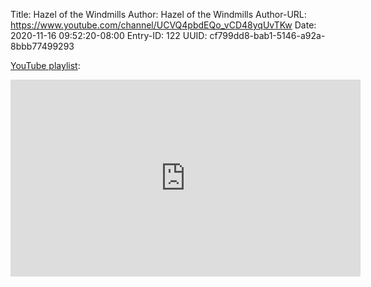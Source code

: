 Title: Hazel of the Windmills
Author: Hazel of the Windmills
Author-URL: https://www.youtube.com/channel/UCVQ4pbdEQo_vCD48yqUvTKw
Date: 2020-11-16 09:52:20-08:00
Entry-ID: 122
UUID: cf799dd8-bab1-5146-a92a-8bbb77499293

[YouTube playlist](https://www.youtube.com/playlist?list=PL1nN2aHbuTmK2yTOwlA8o-z3g4GkjoF78):

<iframe width="560" height="315" src="https://www.youtube.com/embed/videoseries?list=PL1nN2aHbuTmK2yTOwlA8o-z3g4GkjoF78" frameborder="0" allow="accelerometer; autoplay; clipboard-write; encrypted-media; gyroscope; picture-in-picture" allowfullscreen></iframe>
